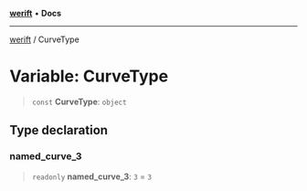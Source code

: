 [**werift**](../README.md) • **Docs**

***

[werift](../globals.md) / CurveType

# Variable: CurveType

> `const` **CurveType**: `object`

## Type declaration

### named\_curve\_3

> `readonly` **named\_curve\_3**: `3` = `3`
